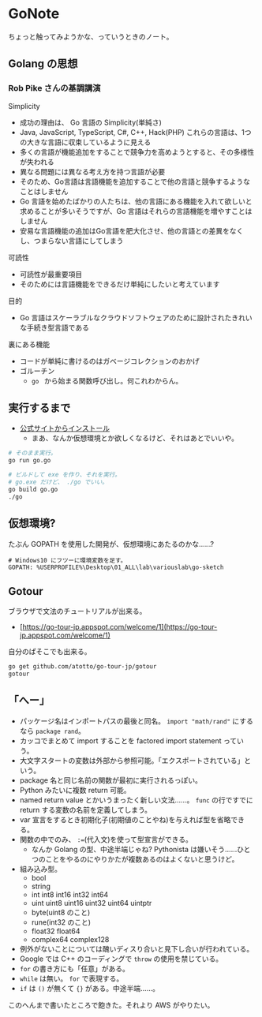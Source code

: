 GoNote
===

ちょっと触ってみようかな、っていうときのノート。

## Golang の思想

### Rob Pike さんの基調講演

Simplicity

- 成功の理由は、 Go 言語の Simplicity(単純さ)
- Java, JavaScript⁠, TypeScript, C#, C++, Hack(PHP) これらの言語は、1つの大きな言語に収束しているように見える
- 多くの言語が機能追加をすることで競争力を高めようとすると、その多様性が失われる
- 異なる問題には異なる考え方を持つ言語が必要
- そのため、Go言語は言語機能を追加することで他の言語と競争するようなことはしません
- Go 言語を始めたばかりの人たちは、他の言語にある機能を入れて欲しいと求めることが多いそうですが、Go 言語はそれらの言語機能を増やすことはしません
- 安易な言語機能の追加はGo言語を肥大化させ、他の言語との差異をなくし、つまらない言語にしてしまう

可読性

- 可読性が最重要項目
- そのためには言語機能をできるだけ単純にしたいと考えています

目的

- Go 言語はスケーラブルなクラウドソフトウェアのために設計されたきれいな手続き型言語である

裏にある機能

- コードが単純に書けるのはガベージコレクションのおかげ
- ゴルーチン
    - `go ` から始まる関数呼び出し。何これわからん。

## 実行するまで

- [公式サイトからインストール](https://golang.org/)
    - まあ、なんか仮想環境とか欲しくなるけど、それはあとでいいや。

```bash
# そのまま実行。
go run go.go

# ビルドして exe を作り、それを実行。
# go.exe だけど、 ./go でいい。
go build go.go
./go
```

## 仮想環境?

たぶん GOPATH を使用した開発が、仮想環境にあたるのかな……?

```plaintext
# Windows10 にフツーに環境変数を足す。
GOPATH: %USERPROFILE%\Desktop\01_ALL\lab\variouslab\go-sketch
```

## Gotour

ブラウザで文法のチュートリアルが出来る。

- [https://go-tour-jp.appspot.com/welcome/1](https://go-tour-jp.appspot.com/welcome/1)

自分のぱそこでも出来る。

```bash
go get github.com/atotto/go-tour-jp/gotour
gotour
```

## 「へー」

- パッケージ名はインポートパスの最後と同名。 `import "math/rand"` にするなら `package rand`。
- カッコでまとめて import することを factored import statement っていう。
- 大文字スタートの変数は外部から参照可能。「エクスポートされている」という。
- package 名と同じ名前の関数が最初に実行されるっぽい。
- Python みたいに複数 return 可能。
- named return value とかいうまったく新しい文法……。 `func` の行ですでに return する変数の名前を定義してしまう。
- var 宣言をするとき初期化子(初期値のことやね)を与えれば型を省略できる。
- 関数の中でのみ、 `:=`(代入文)を使って型宣言ができる。
    - なんか Golang の型、中途半端じゃね? Pythonista は嫌いそう……ひとつのことをやるのにやりかたが複数あるのはよくないと思うけど。
- 組み込み型。
    - bool
    - string
    - int int8 int16 int32 int64
    - uint uint8 uint16 uint32 uint64 uintptr
    - byte(uint8 のこと)
    - rune(int32 のこと)
    - float32 float64
    - complex64 complex128
- 例外がないことについては醜いディスり合いと見下し合いが行われている。
- Google では C++ のコーディングで `throw` の使用を禁じている。
- `for` の書き方にも「任意」がある。
- `while` は無い。 `for` で表現する。
- `if` は `()` が無くて `{}` がある。中途半端……。

このへんまで書いたところで飽きた。それより AWS がやりたい。
